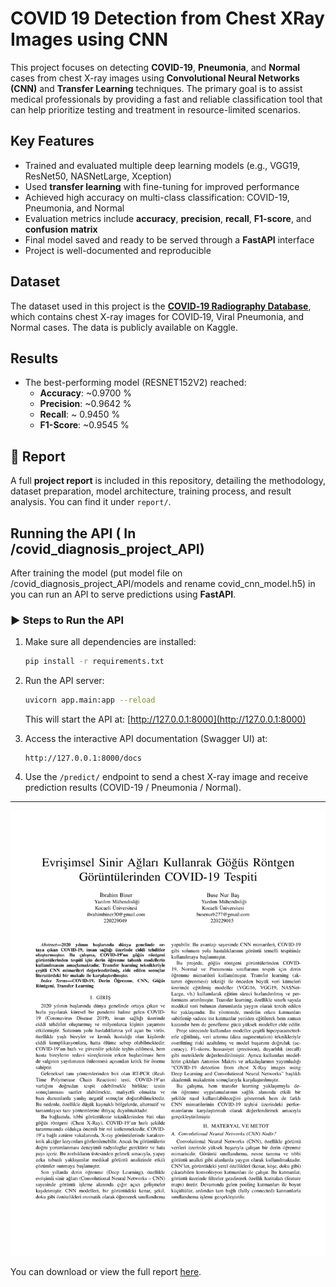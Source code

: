 # COVID 19 Detection from Chest XRay Images using CNN

This project focuses on detecting **COVID-19**, **Pneumonia**, and **Normal** cases from chest X-ray images using **Convolutional Neural Networks (CNN)** and **Transfer Learning** techniques. The primary goal is to assist medical professionals by providing a fast and reliable classification tool that can help prioritize testing and treatment in resource-limited scenarios.

##  Key Features

- Trained and evaluated multiple deep learning models (e.g., VGG19, ResNet50, NASNetLarge, Xception)
- Used **transfer learning** with fine-tuning for improved performance
- Achieved high accuracy on multi-class classification: COVID-19, Pneumonia, and Normal
- Evaluation metrics include **accuracy**, **precision**, **recall**, **F1-score**, and **confusion matrix**
- Final model saved and ready to be served through a **FastAPI** interface
- Project is well-documented and reproducible

##  Dataset

The dataset used in this project is the [**COVID‑19 Radiography Database**](https://www.kaggle.com/datasets/tawsifurrahman/covid19-radiography-database), which contains chest X-ray images for COVID‑19, Viral Pneumonia, and Normal cases. The data is publicly available on Kaggle.  

##  Results

- The best-performing model (RESNET152V2) reached:
  - **Accuracy**: ~0.9700 %
  - **Precision**: ~0.9642 %
  - **Recall**: ~ 0.9450 %
  - **F1-Score**: ~0.9545 %



## 📄 Report

A full **project report** is included in this repository, detailing the methodology, dataset preparation, model architecture, training process, and result analysis. You can find it under `report/`.


##  Running the API ( In /covid_diagnosis_project_API)

After training the model (put model file on /covid_diagnosis_project_API/models and rename covid_cnn_model.h5) in  you can run an API to serve predictions using **FastAPI**.

### ▶ Steps to Run the API

1. Make sure all dependencies are installed:
   ```bash
   pip install -r requirements.txt
   ```

2. Run the API server:
   ```bash
   uvicorn app.main:app --reload
   ```

   This will start the API at: [http://127.0.0.1:8000](http://127.0.0.1:8000)

3. Access the interactive API documentation (Swagger UI) at:
   ```
   http://127.0.0.1:8000/docs
   ```

4. Use the `/predict/` endpoint to send a chest X-ray image and receive prediction results (COVID-19 / Pneumonia / Normal).   


---
![Report First Page](report/rapor_ilk_sayfa.jpg)

You can download or view the full report [here](report/ML_Report.pdf).

